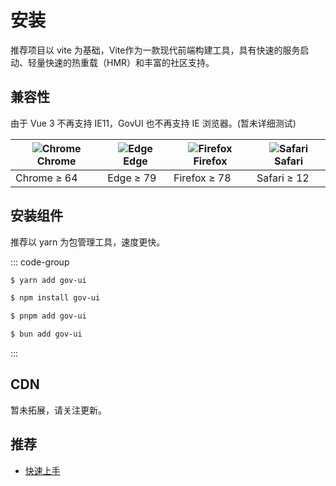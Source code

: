 # 安装

推荐项目以 vite 为基础，Vite作为一款现代前端构建工具，具有快速的服务启动、轻量快速的热重载（HMR）和丰富的社区支持。

## 兼容性

由于 Vue 3 不再支持 IE11，GovUI 也不再支持 IE 浏览器。(暂未详细测试)

<table>
	<thead>
  <tr>
    <th><img src="https://cdn.jsdelivr.net/npm/@browser-logos/chrome/chrome_32x32.png" alt="Chrome"> Chrome</th>
    <th><img src="https://cdn.jsdelivr.net/npm/@browser-logos/edge/edge_32x32.png" alt="Edge"> Edge</th>
    <th><img src="https://cdn.jsdelivr.net/npm/@browser-logos/firefox/firefox_32x32.png" alt="Firefox"> Firefox</th>
    <th><img src="https://cdn.jsdelivr.net/npm/@browser-logos/safari/safari_32x32.png" alt="Safari"> Safari</th>
  </tr>
  </thead>
  <tbody>
  <tr>
    <td>Chrome ≥ 64</td>
    <td>Edge ≥ 79</td>
    <td>Firefox ≥ 78</td>
    <td>Safari ≥ 12</td>
  </tr>
  </tbody>
</table>

## 安装组件

推荐以 yarn 为包管理工具，速度更快。

::: code-group

```sh [yarn]
$ yarn add gov-ui
```

```sh [npm]
$ npm install gov-ui
```

```sh [pnpm]
$ pnpm add gov-ui
```

```sh [bun]
$ bun add gov-ui
```
:::


## CDN

暂未拓展，请关注更新。

## 推荐
+ [快速上手](./quickstart.html)
